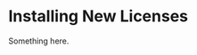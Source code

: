[title]: # (Installing New Licenses)
[tags]: # (XXX)
[priority]: # (1189)
# Installing New Licenses
Something here.
